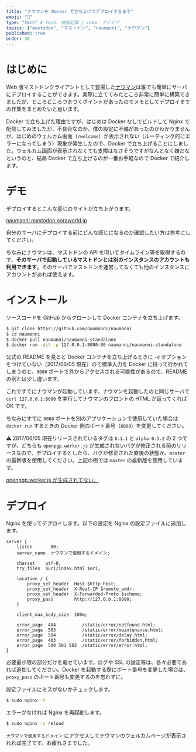 ```yaml
---
title: "ナウマンを Docker で立ち上げてデプロイするまで"
emoji: "🐘"
type: "tech" # tech: 技術記事 / idea: アイデア
topics: ["mastodon", "マストドン", "naumanni", "ナウマン"]
published: true
order: 36
---
```


# はじめに
Web 版マストドンクライアントとして登場した[ナウマン](https://naumanni.com)は誰でも簡単にサーバにデプロイすることができます。実際に立ててみたところ非常に簡単に構築できましたが、ところどころつまづくポイントがあったのでメモとしてデプロイまでの作業をまとめたいと思います。

Docker で立ち上げた理由ですが、はじめは Docker なしでビルドして Nginx で配信してみましたが、不具合なのか、僕の設定に不備があったのかわかりませんが、はじめのウェルカム画面（`/welcome`）が表示されない（ルーティング的にエラーになってしまう）現象が発生したので、Docker で立ち上げることにしました。ウェルカム画面が表示されなくても支障はなさそうですがなんとなく嫌だなというのと、結局 Docker で立ち上げるのが一番お手軽なので Docker で紹介します。

# デモ
デプロイするとこんな感じのサイトが立ち上がります。

[naumanni.mastodon.noraworld.jp](https://naumanni.mastodon.noraworld.jp)

自分のサーバにデプロイする前にどんな感じになるのか確認したい方は参考にしてください。

ちなみにナウマンは、マストドンの API を叩いてタイムライン等を取得するので、**そのサーバで起動しているマストドンとは別のインスタンスのアカウントも利用できます**。そのサーバでマストドンを運営してなくても他のインスタンスにアカウントがあれば使えます。

# インストール
ソースコードを GitHub からクローンして Docker コンテナを立ち上げます。

```bash
$ git clone https://github.com/naumanni/naumanni
$ cd naumanni
$ docker pull naumanni/naumanni-standalone
$ docker run -dit -p 127.0.0.1:8080:80 naumanni/naumanni-standalone
```

公式の README を見ると Docker コンテナを立ち上げるときに `-d` オプションをつけていない（2017/06/05 現在）ので標準入力を Docker に持って行かれてしまうのと、`8080` ポートで外からアクセスされる可能性があるので、README の例とは少し違います。

これですでにナウマンが起動しています。ナウマンを起動したのと同じサーバで `curl 127.0.0.1:8080` を実行してナウマンのフロントの HTML が返ってくれば OK です。

ちなみにすでに `8080` ポートを別のアプリケーションで使用していた場合は `docker run` するときの Docker 側のポート番号（`8080`）を変更してください。

:warning: 2017/06/05 現在リリースされているタグは `0.1.1` と `alpha-0.1.2` の 2 つですが、どちらも `openpgp.worker.js` が生成されないバグが修正される前のリリースなので、デプロイするとしたら、バグが修正された直後の状態か、`master` の最新版を使用してください。上記の例では `master` の最新版を使用しています。

[openpgp.worker.js が生成されてない。](https://github.com/naumanni/naumanni/issues/19)

# デプロイ
Nginx を使ってデプロイします。以下の設定を Nginx の設定ファイルに追加します。

```nginx
server {
    listen       80;
    server_name  ナウマンで使用するドメイン;

    charset    utf-8;
    try_files  $uri/index.html $uri;

    location / {
        proxy_set_header  Host $http_host;
        proxy_set_header  X-Real-IP $remote_addr;
        proxy_set_header  X-Forwarded-Proto $scheme;
        proxy_pass        http://127.0.0.1:8080;
    }

    client_max_body_size  100m;

    error_page  404          /static/error/notfound.html;
    error_page  503          /static/error/maintenance.html;
    error_page  504          /static/error/delay.html;
    error_page  403          /static/error/forbidden.html;
    error_page  500 501 502  /static/error/error.html;
}
```

必要最小限の部分だけを載せています。ログや SSL の設定等は、各々必要であれば追加してください。Docker を起動する際にポート番号を変更した場合は、`proxy_pass` のポート番号も変更するのを忘れずに。

設定ファイルにミスがないかチェックします。

```bash
$ sudo nginx -t
```

エラーがなければ Nginx を再起動します。

```bash
$ sudo nginx -s reload
```

`ナウマンで使用するドメイン` にアクセスしてナウマンのウェルカムページが表示されれば完了です。お疲れさまでした。
